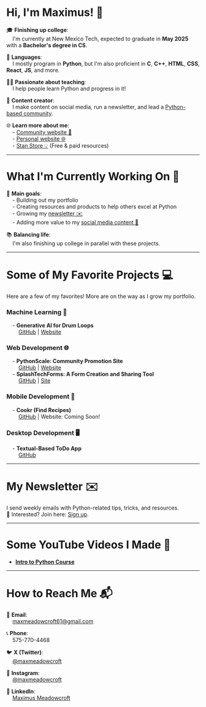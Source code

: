 # Hi, I'm Maximus! 👋  

🎓 **Finishing up college**:  
&nbsp;&nbsp;&nbsp;&nbsp;I'm currently at New Mexico Tech, expected to graduate in **May 2025** with a **Bachelor's degree in CS**.  

🐍 **Languages**:  
&nbsp;&nbsp;&nbsp;&nbsp;I mostly program in **Python**, but I'm also proficient in **C**, **C++**, **HTML**, **CSS**, **React**, **JS**, and more.  

🧑‍🏫 **Passionate about teaching**:  
&nbsp;&nbsp;&nbsp;&nbsp;I help people learn Python and progress in it!  

📱 **Content creator**:  
&nbsp;&nbsp;&nbsp;&nbsp;I make content on social media, run a newsletter, and lead a [Python-based community](https://skool.com/coder).  

🌐 **Learn more about me**:  
&nbsp;&nbsp;&nbsp;&nbsp;- [Community website 🌟](https://www.pythonscale.com)  
&nbsp;&nbsp;&nbsp;&nbsp;- [Personal website 🌐](https://www.maxmeadowcroft.com)  
&nbsp;&nbsp;&nbsp;&nbsp;- [Stan Store 💡](https://stan.store/maximusmeadowcroft) (Free & paid resources)  

---

# What I'm Currently Working On 🚀  

🎯 **Main goals**:  
&nbsp;&nbsp;&nbsp;&nbsp;- Building out my portfolio  
&nbsp;&nbsp;&nbsp;&nbsp;- Creating resources and products to help others excel at Python  
&nbsp;&nbsp;&nbsp;&nbsp;- Growing my [newsletter ✉️](https://pythonscale.us9.list-manage.com/subscribe?u=367340ff751e325b3d1718885&id=00e3d88cde)  
&nbsp;&nbsp;&nbsp;&nbsp;- Adding more value to my [social media content 🎥](https://www.instagram.com/maxmeadowcroft/)  

📚 **Balancing life**:  
&nbsp;&nbsp;&nbsp;&nbsp;I'm also finishing up college in parallel with these projects.  

---

# Some of My Favorite Projects 💻  

Here are a few of my favorites! More are on the way as I grow my portfolio.  

### Machine Learning 🤖  
&nbsp;&nbsp;&nbsp;&nbsp;- **Generative AI for Drum Loops**  
&nbsp;&nbsp;&nbsp;&nbsp;&nbsp;&nbsp;&nbsp;&nbsp;[GitHub](https://github.com/maxmeadowcroft/gen_ai_drum_generator) | [Website](https://drumgen.streamlit.app)  

### Web Development 🌐  
&nbsp;&nbsp;&nbsp;&nbsp;- **PythonScale: Community Promotion Site**  
&nbsp;&nbsp;&nbsp;&nbsp;&nbsp;&nbsp;&nbsp;&nbsp;[GitHub](https://github.com/maxmeadowcroft/PythonDeveloperCommunity) | [Website](https://www.pythonscale.com)  
&nbsp;&nbsp;&nbsp;&nbsp;- **SplashTechForms: A Form Creation and Sharing Tool**  
&nbsp;&nbsp;&nbsp;&nbsp;&nbsp;&nbsp;&nbsp;&nbsp;[GitHub](https://github.com/maxmeadowcroft/SplashTechForms) | [Site](https://www.splashtechforms.com)  

### Mobile Development 📱  
&nbsp;&nbsp;&nbsp;&nbsp;- **Cookr (Find Recipes)**  
&nbsp;&nbsp;&nbsp;&nbsp;&nbsp;&nbsp;&nbsp;&nbsp;[GitHub](https://github.com/maxmeadowcroft/Cookr) | Website: Coming Soon!  

### Desktop Development 🖥️  
&nbsp;&nbsp;&nbsp;&nbsp;- **Textual-Based ToDo App**  
&nbsp;&nbsp;&nbsp;&nbsp;&nbsp;&nbsp;&nbsp;&nbsp;[GitHub](https://github.com/maxmeadowcroft/TextualToDo)  

---

# My Newsletter ✉️  

I send weekly emails with Python-related tips, tricks, and resources.  
📩 Interested? Join here: [Sign up](https://pythonscale.us9.list-manage.com/subscribe?u=367340ff751e325b3d1718885&id=00e3d88cde).  

---

# Some YouTube Videos I Made 🎥  

- **[Intro to Python Course](https://www.youtube.com/watch?v=kRwhdFWkz2Q&list=PLHmGz7IUtKVilbjHQuiTfuqpfoGt1oCbp&index=14)**  

---

# How to Reach Me 📬  

📧 **Email**:  
&nbsp;&nbsp;&nbsp;&nbsp;maxmeadowcroft61@gmail.com  

📞 **Phone**:  
&nbsp;&nbsp;&nbsp;&nbsp;575-770-4468  

🐦 **X (Twitter)**:  
&nbsp;&nbsp;&nbsp;&nbsp;[@maxmeadowcroft](https://x.com/maxmeadowcroft)  

📸 **Instagram**:  
&nbsp;&nbsp;&nbsp;&nbsp;[@maxmeadowcroft](https://www.instagram.com/maxmeadowcroft/)  

💼 **LinkedIn**:  
&nbsp;&nbsp;&nbsp;&nbsp;[Maximus Meadowcroft](https://www.linkedin.com/in/maximus-meadowcroft/)  
